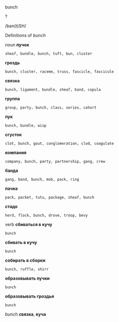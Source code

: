 bunch

?

/bən(t)SH/

Definitions of _bunch_

noun
**пучок**

    sheaf, bundle, bunch, tuft, bun, cluster
**гроздь**

    bunch, cluster, raceme, truss, fascicle, fascicule
**связка**

    bunch, ligament, bundle, sheaf, band, copula
**группа**

    group, party, bunch, class, series, cohort
**пук**

    bunch, bundle, wisp
**сгусток**

    clot, bunch, gout, conglomeration, clod, coagulate
**компания**

    company, bunch, party, partnership, gang, crew
**банда**

    gang, band, bunch, mob, pack, ring
**пачка**

    pack, packet, tutu, package, sheaf, bunch
**стадо**

    herd, flock, bunch, drove, troop, bevy

verb
**сбиваться в кучу**

    bunch
**сбивать в кучу**

    bunch
**собирать в сборки**

    bunch, ruffle, shirr
**образовывать пучки**

    bunch
**образовывать гроздья**

    bunch

_bunch_
**связка**, **куча**